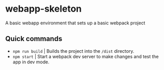 # webapp-skeleton
A basic webapp environment that sets up a basic webpack project

## Quick commands
- `npm run build` | Builds the project into the `/dist` directory.
- `npm start` | Start a webpack dev server to make changes and test the app in dev mode.

